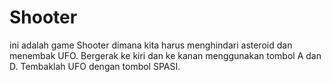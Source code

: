 # Shooter #
ini adalah game Shooter dimana kita harus menghindari asteroid dan menembak UFO.
Bergerak ke kiri dan ke kanan menggunakan tombol A dan D. Tembaklah UFO dengan tombol SPASI.
